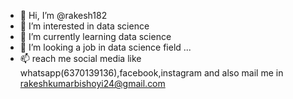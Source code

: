 - 👋 Hi, I’m @rakesh182
- 👀 I’m interested in data science
- 🌱 I’m currently learning data science
- 💞️ I’m looking a job in data science field ...
- 📫 reach me social media like whatsapp(6370139136),facebook,instagram and also mail me in rakeshkumarbishoyi24@gmail.com

<!---
rakesh182/rakesh182 is a ✨ special ✨ repository because its `README.md` (this file) appears on your GitHub profile.
You can click the Preview link to take a look at your changes.
--->
